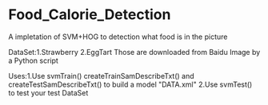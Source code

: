 # Food_Calorie_Detection

A impletation of SVM+HOG to detection what food is in the picture

DataSet:1.Strawberry
        2.EggTart
        Those are downloaded from Baidu Image by a Python script
        
Uses:1.Use svmTrain() createTrainSamDescribeTxt() and createTestSamDescribeTxt() to build a model "DATA.xml"
     2.Use svmTest() to test your test DataSet
